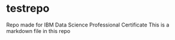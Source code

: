 # testrepo
Repo made for IBM Data Science Professional Certificate
This is a markdown file in this repo
